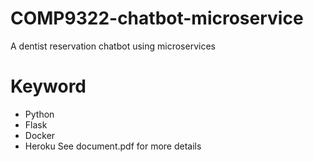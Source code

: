 # COMP9322-chatbot-microservice
A dentist reservation chatbot using microservices
# Keyword
* Python
* Flask
* Docker
* Heroku
See document.pdf for more details